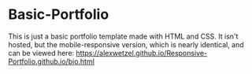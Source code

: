 # Basic-Portfolio

This is just a basic portfolio template made with HTML and CSS. It isn't hosted, but the mobile-responsive version, which is nearly identical, and can be viewed here: https://alexwetzel.github.io/Responsive-Portfolio.github.io/bio.html

